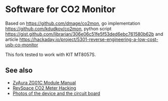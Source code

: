 # Software for CO2 Monitor 

Based on https://github.com/dmage/co2mon, go implementation https://github.com/kdudkov/co2mon,
python script https://gist.github.com/librarian/306e06c51fe5f53ded6ebc761580b62b
and article https://hackaday.io/project/5301-reverse-engineering-a-low-cost-usb-co-monitor

This fork tested to work with KIT MT8057S.


## See also
  * [ZyAura ZG01C Module Manual](http://www.zyaura.com/support/manual/pdf/ZyAura_CO2_Monitor_ZG01C_Module_ApplicationNote_141120.pdf)
  * [RevSpace CO2 Meter Hacking](https://revspace.nl/CO2MeterHacking)
  * [Photos of the device and the circuit board](http://habrahabr.ru/company/masterkit/blog/248403/)
  
